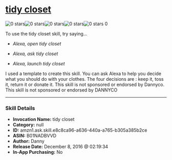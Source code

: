# [tidy closet](http://alexa.amazon.com/#skills/amzn1.ask.skill.e8c8ca96-a636-440a-a765-b305a385b2ce)
![0 stars](../../images/ic_star_border_black_18dp_1x.png)![0 stars](../../images/ic_star_border_black_18dp_1x.png)![0 stars](../../images/ic_star_border_black_18dp_1x.png)![0 stars](../../images/ic_star_border_black_18dp_1x.png)![0 stars](../../images/ic_star_border_black_18dp_1x.png) 0

To use the tidy closet skill, try saying...

* *Alexa, open tidy closet*

* *Alexa, ask tidy closet*

* *Alexa, launch tidy closet*

I used a template to create this skill. You can ask Alexa to help you decide what you should do with your clothes. The four decisions are : keep it, toss it, return it or donate it. This skill is not sponsored or endorsed by Dannyco. This skill is not sponsored or endorsed by DANNYCO

***

### Skill Details

* **Invocation Name:** tidy closet
* **Category:** null
* **ID:** amzn1.ask.skill.e8c8ca96-a636-440a-a765-b305a385b2ce
* **ASIN:** B01NADBVVD
* **Author:** Danny
* **Release Date:** December 8, 2016 @ 02:19:34
* **In-App Purchasing:** No
